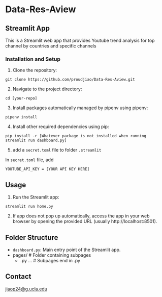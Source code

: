 # Data-Res-Aview

## Streamlit App

This is a Streamlit web app that provides Youtube trend analysis for top channel by countries and specific channels

### Installation and Setup

1. Clone the repository: 

`git clone https://github.com/proudjiao/Data-Res-Aview.git`

2. Navigate to the project directory:

`cd [your-repo]`

3. Install packages automatically managed by pipenv using pipenv:

`pipenv install`

4. Install other required dependencies using pip:

`pip install -r [Whatever package is not installed when running streamlit run dashboard.py]`

5. add a `secret.toml` file to folder `.streamlit`

In `secret.toml` file, add

`YOUTUBE_API_KEY = [YOUR API KEY HERE]`


## Usage

1. Run the Streamlit app:

`streamlit run home.py`

2. If app does not pop up automatically, access the app in your web browser by opening the provided URL (usually http://localhost:8501).


## Folder Structure

- `dashboard.py`:  Main entry point of the Streamlit app.
- pages/                 # Folder containing subpages
  - .py ...               # Subpages end in .py

## Contact

jiaop24@g.ucla.edu


